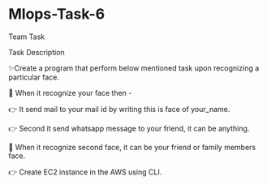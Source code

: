 # Mlops-Task-6

Team Task

Task Description

✨Create a program that perform below mentioned task upon recognizing a particular face.

📌 When it recognize your face then -

👉 It send mail to your mail id by writing this is face of your_name.

👉 Second it send whatsapp message to your friend, it can be anything.

📌 When it recognize second face, it can be your friend or family members face.

👉 Create EC2 instance in the AWS using CLI.

